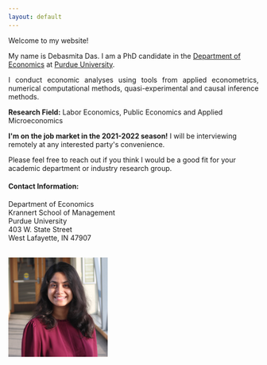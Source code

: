```yaml
---
layout: default
---
```


Welcome to my website!

My name is Debasmita Das. I am a PhD candidate in the [Department of Economics](https://krannert.purdue.edu/academics/economics/) at [Purdue University](https://www.purdue.edu/).

<div style="text-align: justify">  I conduct economic analyses using tools from applied econometrics, numerical computational methods, quasi-experimental and causal inference methods.  </div>

**Research Field:** Labor Economics, Public Economics and Applied Microeconomics
<!-- My main areas of research are in Labor Economics, Public Economics and Applied Microeconomics. -->

**I'm on the job market in the 2021-2022 season!** I will be interviewing remotely at any interested party's convenience. 

Please feel free to reach out if you think I would be a good fit for your academic department or industry research group.

#### Contact Information:
Department of Economics <br>
Krannert School of Management <br>
Purdue University <br>
403 W. State Street <br>
West Lafayette, IN 47907 <br>

<br> 

<img src="headshot.jpg" style="width:200px;height:200px;">
<!-- <img class="profile-picture" src="me.png"> -->
<br>







<br><br><br>
